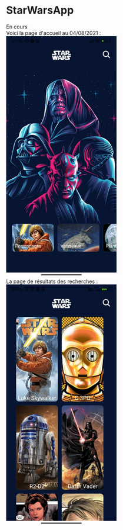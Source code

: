 # StarWarsApp
En cours <br/>
Voici la page d'accueil au 04/08/2021 : <br/>
<img src="https://github.com/Mehdi-17/StarWarsApp/blob/f11006bfcd8403e2b04e77139578bbd309198cab/assets/avancement/homepage.jpeg" alt="plot" width="300"/>
<br/>
La page de résultats des recherches :<br/>
<img src="https://github.com/Mehdi-17/StarWarsApp/blob/483577e2b3093e27f2cf07cbf6a5311398deca91/assets/avancement/SearchPage.jpeg" alt="plot" width="300"/>


